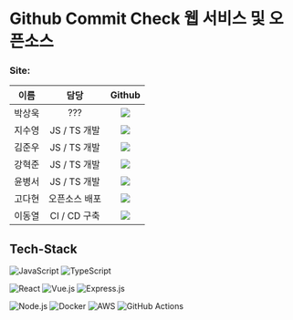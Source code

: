 # Github Commit Check 웹 서비스 및 오픈소스

### Site:

|  이름  |     담당      |                                                                                  Github                                                                                  |
| :----: | :-----------: | :----------------------------------------------------------------------------------------------------------------------------------------------------------------------: |
| 박상욱 |      ???      |      <a href="https://github.com/sw0501" target="_blank"><img src="https://img.shields.io/badge/sw0501-181717?style=flat-square&logo=github&logoColor=white"/> </a>      |
| 지수영 | JS / TS 개발  |  <a href="https://github.com/SooYoungJi" target="_blank"><img src="https://img.shields.io/badge/SooYoungJi-181717?style=flat-square&logo=github&logoColor=white"/> </a>  |
| 김준우 | JS / TS 개발  |    <a href="https://github.com/rlawnsdn" target="_blank"><img src="https://img.shields.io/badge/rlawnsdn-181717?style=flat-square&logo=github&logoColor=white"/> </a>    |
| 강혁준 | JS / TS 개발  | <a href="https://github.com/kanghyukjun" target="_blank"><img src="https://img.shields.io/badge/kanghyukjun-181717?style=flat-square&logo=github&logoColor=white"/> </a> |
| 윤병서 | JS / TS 개발  |   <a href="https://github.com/bsyun0571" target="_blank"><img src="https://img.shields.io/badge/bsyun0571-181717?style=flat-square&logo=github&logoColor=white"/> </a>   |
| 고다현 | 오픈소스 배포 |    <a href="https://github.com/dahyunko" target="_blank"><img src="https://img.shields.io/badge/dahyunko-181717?style=flat-square&logo=github&logoColor=white"/> </a>    |
| 이동열 | CI / CD 구축  |    <a href="https://github.com/DDongYul" target="_blank"><img src="https://img.shields.io/badge/DDongYul-181717?style=flat-square&logo=github&logoColor=white"/> </a>    |

## Tech-Stack

![JavaScript](https://img.shields.io/badge/javascript-%23323330.svg?style=for-the-badge&logo=javascript&logoColor=%23F7DF1E)
![TypeScript](https://img.shields.io/badge/typescript-%23007ACC.svg?style=for-the-badge&logo=typescript&logoColor=white)

![React](https://img.shields.io/badge/react-%2320232a.svg?style=for-the-badge&logo=react&logoColor=%2361DAFB)
![Vue.js](https://img.shields.io/badge/vuejs-%2335495e.svg?style=for-the-badge&logo=vuedotjs&logoColor=%234FC08D)
![Express.js](https://img.shields.io/badge/express.js-%23404d59.svg?style=for-the-badge&logo=express&logoColor=%2361DAFB)

![Node.js](https://img.shields.io/badge/Node.js-339933.svg?&style=for-the-badge&logo=Node.js&logoColor=white)
![Docker](https://img.shields.io/badge/docker-%230db7ed.svg?style=for-the-badge&logo=docker&logoColor=white)
![AWS](https://img.shields.io/badge/AWS-%23FF9900.svg?style=for-the-badge&logo=amazon-aws&logoColor=white)
![GitHub Actions](https://img.shields.io/badge/github%20actions-%232671E5.svg?style=for-the-badge&logo=githubactions&logoColor=white)
